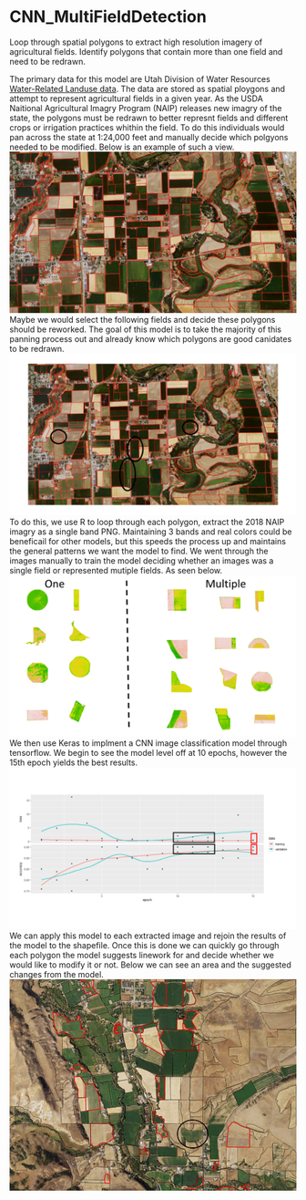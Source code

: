 # CNN_MultiFieldDetection
Loop through spatial polygons to extract high resolution imagery of agricultural fields. Identify polygons that contain more than one field and need to be redrawn. 

The primary data for this model are Utah Division of Water Resources <a href='https://dwre-utahdnr.opendata.arcgis.com/pages/wrlu'>Water-Related Landuse data</a>. The data are stored as spatial ploygons and attempt to represent agricultural fields in a given year. As the USDA Naitional Agricultural Imagry Program (NAIP) releases new imagry of the state, the polygons must be redrawn to better represnt fields and different crops or irrigation practices whithin the field. To do this individuals would pan across the state at 1:24,000 feet and manually decide which polgyons needed to be modified. Below is an example of such a view.
<img src="https://github.com/TMoore24/CNN_MultiFieldDetection/blob/main/ML_fig1.png" width="720"/>
Maybe we would select the following fields and decide these polygons should be reworked. The goal of this model is to take the majority of this panning process out and already know which polygons are good canidates to be redrawn.
<img src="https://github.com/TMoore24/CNN_MultiFieldDetection/blob/main/ML_fig2.png" width="720"/>
To do this, we use R to loop through each polygon, extract the 2018 NAIP imagry as a single band PNG. Maintaining 3 bands and real colors could be beneficail for other models, but this speeds the process up and maintains the general patterns we want the model to find. We went through the images manually to train the model deciding whether an images was a single field or represented mutiple fields. As seen below.
![alt tag](https://github.com/TMoore24/CNN_MultiFieldDetection/blob/main/ML_fig3.png)
We then use Keras to implment a CNN image classification model through tensorflow. We begin to see the model level off at 10 epochs, however the 15th epoch yields the best results.
![alt tag](https://github.com/TMoore24/CNN_MultiFieldDetection/blob/main/ML_fig4.png)
We can apply this model to each extracted image and rejoin the results of the model to the shapefile. Once this is done we can quickly go through each polygon the model suggests linework for and decide whether we would like to modify it or not. Below we can see an area and the suggested changes from the model. 
![alt tag](https://github.com/TMoore24/CNN_MultiFieldDetection/blob/main/ML_fig5.png)
